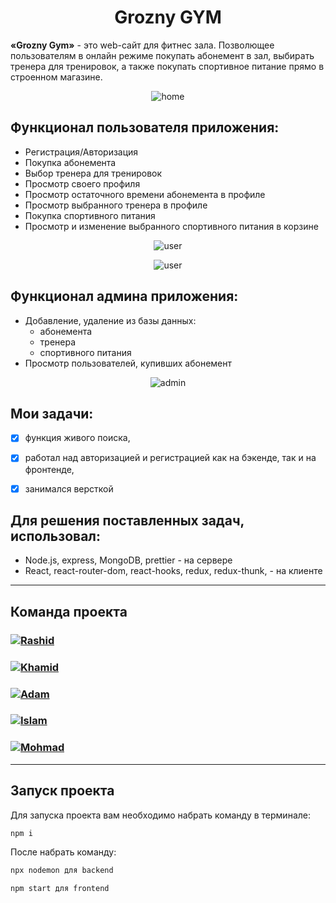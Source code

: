 <h1 align="center"> Grozny GYM </h1>

**«Grozny Gym»** - это web-сайт для фитнес зала. Позволющее пользователям в онлайн режиме покупать абонемент в зал, выбирать тренера для тренировок, а также покупать спортивное питание прямо в строенном магазине.

<p align="center">
  <img src="static/gif/home.gif" alt="home" />
</p>


##  Функционал пользователя приложения:

- Регистрация/Авторизация
- Покупка абонемента
- Выбор тренера для тренировок
- Просмотр своего профиля
- Просмотр остаточного времени абонемента в профиле
- Просмотр выбранного тренера в профиле
- Покупка спортивного питания
- Просмотр и изменение выбранного спортивного питания в корзине

<p align="center">
  <img src="static/gif/user.gif" alt="user" />
</p>

<p align="center">
  <img src="static/gif/user2.gif" alt="user" />
</p>


##  Функционал админа приложения:

- Добавление, удаление из базы данных:
  * абонемента
  * тренера
  * спортивного питания
- Просмотр пользователей, купивших абонемент

<p align="center">
  <img src="static/gif/admin.gif" alt="admin" />
</p>


## Мои задачи: 

- [x] функция живого поиска,
- [x] работал над авторизацией и регистрацией как на бэкенде, так и на фронтенде,
- [x] занимался версткой


## Для решения поставленных задач, использовал:

- Node.js, express, MongoDB, prettier - на сервере
- React, react-router-dom, react-hooks, redux, redux-thunk, - на клиенте

---

## Команда проекта


<h3>
  <a href="https://github.com/4abaev">
    <img alt="Rashid" src="https://img.shields.io/badge/-Rasid-black?style=for-the-badge&logo=github&logoColor=white" />
  </a>
</h3>

<h3>
  <a href="https://github.com/WetFlamer">
    <img alt="Khamid" src="https://img.shields.io/badge/-Khamid-black?style=for-the-badge&logo=github&logoColor=white" />
  </a>
</h3>

<h3>
  <a href="https://github.com/ADDIC42">
    <img alt="Adam" src="https://img.shields.io/badge/-Adam-black?style=for-the-badge&logo=github&logoColor=white" />
  </a>
</h3>

<h3>
  <a href="https://github.com/zxcviolence">
    <img alt="Islam" src="https://img.shields.io/badge/-Islam-black?style=for-the-badge&logo=github&logoColor=white" />
  </a>
</h3>

<h3>
  <a href="https://github.com/Duzhiev">
    <img alt="Mohmad" src="https://img.shields.io/badge/-Mohmad-black?style=for-the-badge&logo=github&logoColor=white" />
  </a>
</h3>

---


## Запуск проекта

Для запуска проекта вам необходимо набрать команду в терминале:

```javascript
npm i
```

После набрать команду:

```javascript
npx nodemon для backend
```

```javascript
npm start для frontend
```





